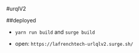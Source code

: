 #urqlV2

##deployed

* `yarn run build` and `surge build`

* open: `https://lafrenchtech-urlqlv2.surge.sh/`
